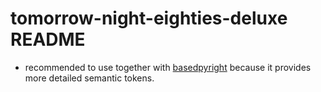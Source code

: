# tomorrow-night-eighties-deluxe README

- recommended to use together with [basedpyright](https://github.com/detachhead/basedpyright) because it provides more detailed semantic tokens.